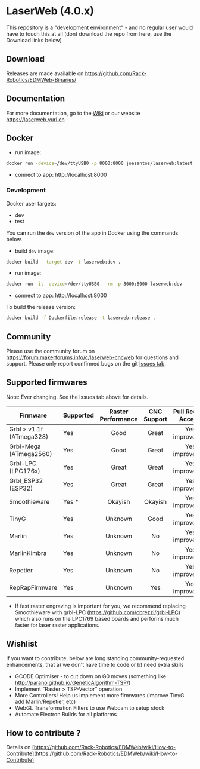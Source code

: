 # LaserWeb (4.0.x)

This repository is a "development environment" - and no regular user would have to touch this at all (dont download the repo from here, use the Download links below)

## Download
Releases are made available on https://github.com/Rack-Robotics/EDMWeb-Binaries/

## Documentation
For more documentation, go to the [Wiki](https://github.com/Rack-Robotics/EDMWeb/wiki) or our website https://laserweb.yurl.ch

## Docker

- run image:
```sh
docker run -device=/dev/ttyUSB0 -p 8000:8000 joesantos/laserweb:latest
```
- connect to app: http://localhost:8000

### Development

Docker user targets:
- dev
- test

You can run the `dev` version of the app in Docker using the commands below.
- build `dev` image:
```sh
docker build --target dev -t laserweb:dev .
```
- run image:
```sh
docker run -it -device=/dev/ttyUSB0 --rm -p 8000:8000 laserweb:dev
```
- connect to app: http://localhost:8000

To build the release version:
```sh
docker build -f Dockerfile.release -t laserweb:release .
```

## Community
Please use the community forum on https://forum.makerforums.info/c/laserweb-cncweb for questions and support.
Please only report confirmed bugs on the git [Issues tab](https://github.com/Rack-Robotics/EDMWeb/issues).

## Supported firmwares

Note: Ever changing. See the Issues tab above for details.

| Firmware                  | Supported  | Raster Performance  | CNC Support  |Pull Requests Accepted             |
| ------------------------- |------------|:-------------------:|:------------:|:---------------------------------:|
| Grbl > v1.1f (ATmega328)  | Yes        | Good                |   Great      | Yes - improvements                |
| Grbl-Mega (ATmega2560)    | Yes        | Good                |   Great      | Yes - improvements                |
| Grbl-LPC (LPC176x)        | Yes        | Great               |   Great      | Yes - improvements                |
| Grbl_ESP32 (ESP32)        | Yes        | Great               |   Great      | Yes - improvements                |
| Smoothieware              | Yes *      | Okayish             |   Okayish    | Yes - improvements                |
| TinyG                     | Yes        | Unknown             |   Good       | Yes - improvements                |
| Marlin                    | Yes        | Unknown             |   No         | Yes - improvements                | 
| MarlinKimbra              | Yes        | Unknown             |   No         | Yes - improvements                | 
| Repetier                  | Yes        | Unknown             |   No         | Yes - improvements                |
| RepRapFirmware            | Yes        | Unknown             |   Yes        | Yes - improvements                |

* If fast raster engraving is important for you, we recommend replacing Smoothieware with grbl-LPC (https://github.com/cprezzi/grbl-LPC) which also runs on the LPC1769 based boards and performs much faster for laser raster applications.

## Wishlist

If you want to contribute, below are long standing community-requested enhancements, that a) we don't have time to code or b) need extra skills

* GCODE Optimiser - to cut down on G0 moves (something like http://parano.github.io/GeneticAlgorithm-TSP/)
* Implement "Raster > TSP-Vector" operation
* More Controllers! Help us implement more firmwares (improve TinyG add Marlin/Repetier, etc)
* WebGL Transformation Filters to use Webcam to setup stock
* Automate Electron Builds for all platforms

## How to contribute ?

Details on [https://github.com/Rack-Robotics/EDMWeb/wiki/How-to-Contribute](https://github.com/Rack-Robotics/EDMWeb/wiki/How-to-Contribute)

